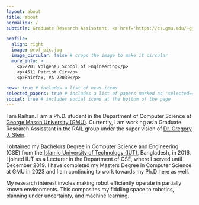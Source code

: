 ```yaml
---
layout: about
title: about
permalink: /
subtitle: Graduate Research Assisstant, <a href='https://cs.gmu.edu/~gjstein/'>RAIL group, GMU</a> | Fairfax, Virginia | rarnob@gmu.edu

profile:
  align: right
  image: prof_pic.jpg
  image_circular: false # crops the image to make it circular
  more_info: >
    <p>2201 Volgenau School of Engineering</p>
    <p>4511 Patriot Cir</p>
    <p>Fairfax, VA 22030</p>

news: true # includes a list of news items
selected_papers: true # includes a list of papers marked as "selected={true}"
social: true # includes social icons at the bottom of the page
---
```


I am Raihan. I am a Ph.D. student in the Department of Computer Science at [George Mason University (GMU)](https://www.gmu.edu/). Currently, I am working as a Graduate Research Assisstant in the RAIL group under the super vision of [Dr. Gregory J. Stein](https://cs.gmu.edu/~gjstein/).

I obtained my Bachelors Degree in Computer Science and Engineering (CSE) from the [Islamic University of Technology (IUT)](https://www.iutoic-dhaka.edu/), Bangladesh, in 2016. I joined IUT as a Lecturer in the Department of CSE, where I served until December 2019. I have completed my Masters Degree in Computer Science at GMU in 2023 and I am continuing to work towards my Ph.D here as well.

My research interest involes making robot efficiently operate in partially known environments. This composites my fiddling space to robotics, planning under uncertainty, and machine learning.

